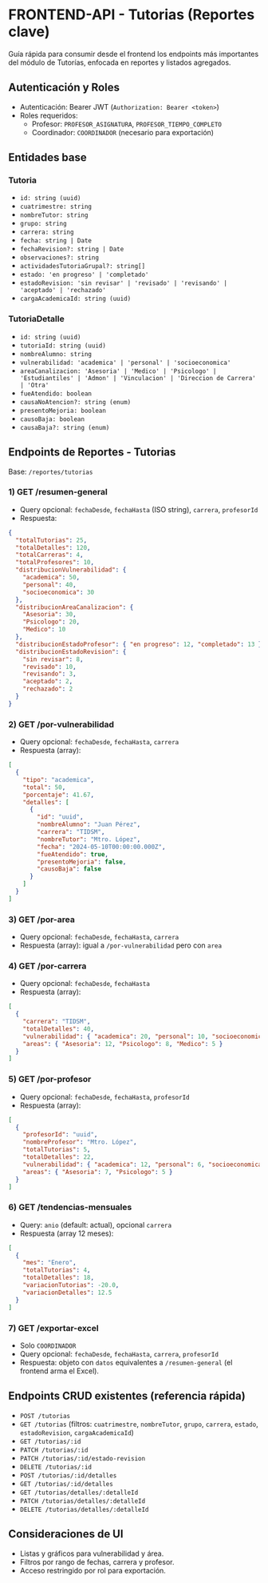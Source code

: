 # FRONTEND-API - Tutorias (Reportes clave)

Guía rápida para consumir desde el frontend los endpoints más importantes del módulo de Tutorías, enfocada en reportes y listados agregados.

## Autenticación y Roles

- Autenticación: Bearer JWT (`Authorization: Bearer <token>`)
- Roles requeridos:
  - Profesor: `PROFESOR_ASIGNATURA`, `PROFESOR_TIEMPO_COMPLETO`
  - Coordinador: `COORDINADOR` (necesario para exportación)

## Entidades base

### Tutoria

- `id: string (uuid)`
- `cuatrimestre: string`
- `nombreTutor: string`
- `grupo: string`
- `carrera: string`
- `fecha: string | Date`
- `fechaRevision?: string | Date`
- `observaciones?: string`
- `actividadesTutoriaGrupal?: string[]`
- `estado: 'en progreso' | 'completado'`
- `estadoRevision: 'sin revisar' | 'revisado' | 'revisando' | 'aceptado' | 'rechazado'`
- `cargaAcademicaId: string (uuid)`

### TutoriaDetalle

- `id: string (uuid)`
- `tutoriaId: string (uuid)`
- `nombreAlumno: string`
- `vulnerabilidad: 'academica' | 'personal' | 'socioeconomica'`
- `areaCanalizacion: 'Asesoria' | 'Medico' | 'Psicologo' | 'Estudiantiles' | 'Admon' | 'Vinculacion' | 'Direccion de Carrera' | 'Otra'`
- `fueAtendido: boolean`
- `causaNoAtencion?: string (enum)`
- `presentoMejoria: boolean`
- `causoBaja: boolean`
- `causaBaja?: string (enum)`

## Endpoints de Reportes - Tutorias

Base: `/reportes/tutorias`

### 1) GET /resumen-general

- Query opcional: `fechaDesde`, `fechaHasta` (ISO string), `carrera`, `profesorId`
- Respuesta:

```json
{
  "totalTutorias": 25,
  "totalDetalles": 120,
  "totalCarreras": 4,
  "totalProfesores": 10,
  "distribucionVulnerabilidad": {
    "academica": 50,
    "personal": 40,
    "socioeconomica": 30
  },
  "distribucionAreaCanalizacion": {
    "Asesoria": 30,
    "Psicologo": 20,
    "Medico": 10
  },
  "distribucionEstadoProfesor": { "en progreso": 12, "completado": 13 },
  "distribucionEstadoRevision": {
    "sin revisar": 8,
    "revisado": 10,
    "revisando": 3,
    "aceptado": 2,
    "rechazado": 2
  }
}
```

### 2) GET /por-vulnerabilidad

- Query opcional: `fechaDesde`, `fechaHasta`, `carrera`
- Respuesta (array):

```json
[
  {
    "tipo": "academica",
    "total": 50,
    "porcentaje": 41.67,
    "detalles": [
      {
        "id": "uuid",
        "nombreAlumno": "Juan Pérez",
        "carrera": "TIDSM",
        "nombreTutor": "Mtro. López",
        "fecha": "2024-05-10T00:00:00.000Z",
        "fueAtendido": true,
        "presentoMejoria": false,
        "causoBaja": false
      }
    ]
  }
]
```

### 3) GET /por-area

- Query opcional: `fechaDesde`, `fechaHasta`, `carrera`
- Respuesta (array): igual a `/por-vulnerabilidad` pero con `area`

### 4) GET /por-carrera

- Query opcional: `fechaDesde`, `fechaHasta`
- Respuesta (array):

```json
[
  {
    "carrera": "TIDSM",
    "totalDetalles": 40,
    "vulnerabilidad": { "academica": 20, "personal": 10, "socioeconomica": 10 },
    "areas": { "Asesoria": 12, "Psicologo": 8, "Medico": 5 }
  }
]
```

### 5) GET /por-profesor

- Query opcional: `fechaDesde`, `fechaHasta`, `profesorId`
- Respuesta (array):

```json
[
  {
    "profesorId": "uuid",
    "nombreProfesor": "Mtro. López",
    "totalTutorias": 5,
    "totalDetalles": 22,
    "vulnerabilidad": { "academica": 12, "personal": 6, "socioeconomica": 4 },
    "areas": { "Asesoria": 7, "Psicologo": 5 }
  }
]
```

### 6) GET /tendencias-mensuales

- Query: `anio` (default: actual), opcional `carrera`
- Respuesta (array 12 meses):

```json
[
  {
    "mes": "Enero",
    "totalTutorias": 4,
    "totalDetalles": 18,
    "variacionTutorias": -20.0,
    "variacionDetalles": 12.5
  }
]
```

### 7) GET /exportar-excel

- Solo `COORDINADOR`
- Query opcional: `fechaDesde`, `fechaHasta`, `carrera`, `profesorId`
- Respuesta: objeto con `datos` equivalentes a `/resumen-general` (el frontend arma el Excel).

## Endpoints CRUD existentes (referencia rápida)

- `POST /tutorias`
- `GET /tutorias` (filtros: `cuatrimestre`, `nombreTutor`, `grupo`, `carrera`, `estado`, `estadoRevision`, `cargaAcademicaId`)
- `GET /tutorias/:id`
- `PATCH /tutorias/:id`
- `PATCH /tutorias/:id/estado-revision`
- `DELETE /tutorias/:id`
- `POST /tutorias/:id/detalles`
- `GET /tutorias/:id/detalles`
- `GET /tutorias/detalles/:detalleId`
- `PATCH /tutorias/detalles/:detalleId`
- `DELETE /tutorias/detalles/:detalleId`

## Consideraciones de UI

- Listas y gráficos para vulnerabilidad y área.
- Filtros por rango de fechas, carrera y profesor.
- Acceso restringido por rol para exportación.
